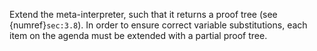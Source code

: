 <!--section 3.8-->
Extend the meta-interpreter, such that it returns a proof tree (see {numref}`sec:3.8`). In order to ensure correct variable substitutions, each item on the agenda must be extended with a partial proof tree.
